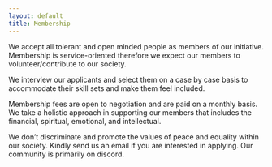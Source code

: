 ```yaml
---
layout: default
title: Membership
---
```


We accept all tolerant and open minded people as members of our initiative. Membership is service-oriented therefore we expect our members to volunteer/contribute to our society.

We interview our applicants and select them on a case by case basis to accommodate their skill sets and make them feel included.

Membership fees are open to negotiation and are paid on a monthly basis. We take a holistic approach in supporting our members that includes the financial, spiritual, emotional, and intellectual. 

We don’t discriminate and promote the values of peace and equality within our society. Kindly send us an email if you are interested in applying. Our community is primarily on discord. 
